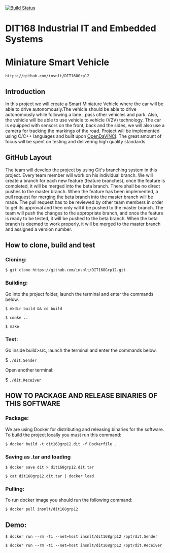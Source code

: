[![Build Status](https://travis-ci.org/insnlt/DIT168Grp12.svg?branch=master)](https://travis-ci.org/insnlt/DIT168Grp12)

# DIT168 Industrial IT and Embedded Systems

# Miniature Smart Vehicle

`https://github.com/insnlt/DIT168Grp12`

## Introduction
In this project we will create a Smart Miniature Vehicle where the car will be able to drive autonomously.The vehicle should be able to drive autonomously while following a lane , pass other vehicles and park. Also, the vehicle will be able to use vehicle to vehicle (V2V) technology. The car is equipped with sensors on the front, back and the sides, we will also use a camera for tracking the markings of the road. Project will be implemented using C/C++ languages and built upon [OpenDaVINCI](http://opendavinci.cse.chalmers.se/www/). The great amount of focus will be spent on testing and delivering high quality standards.

## GitHub Layout
The team will develop the project by using Git's branching system in this project. Every team member will work on his individual branch. We will create a branch for each new feature (feature branches), once the feature is completed, it will be merged into the beta branch. There shall be no direct pushes to the master branch. When the feature has been implemented, a pull request for merging the beta branch into the master branch will be made. The pull request has to be reviewed by other team members in order to get its approval and then only will it be pushed to the master branch. The team will push the changes to the appropriate branch, and once the feature is ready to be tested, it will be pushed to the beta branch. When the beta branch is deemed to work properly, it will be merged to the master branch and assigned a version number.
## How to clone, build and test

### Cloning:
`$ git clone https://github.com/insnlt/DIT168Grp12.git`

### Building:
Go into the project folder, launch the terminal and enter the commands below.

```
$ mkdir build && cd build

$ cmake ..

$ make
```
### Test:
Go inside build>src, launch the terminal and enter the commands below.

$ `./dit.Sender`

Open another terminal:

$ `./dit.Receiver`

## HOW TO PACKAGE AND RELEASE BINARIES OF THIS SOFTWARE

### Package:
We are using Docker for distributing and releasing binaries for the software. To build the project locally you must run this command:

`$ docker build -t dit168grp12.dit -f Dockerfile .`

### Saving as .tar and loading

`$ docker save dit > dit168grp12.dit.tar`

`$ cat dit168grp12.dit.tar | docker load`


### Pulling:
To run docker image you should run the following command:

`$ docker pull insnlt/dit168grp12`

## Demo:
`$ docker run --rm -ti --net=host insnlt/dit168grp12 /opt/dit.Sender`

`$ docker run --rm -ti --net=host insnlt/dit168grp12 /opt/dit.Receiver`

